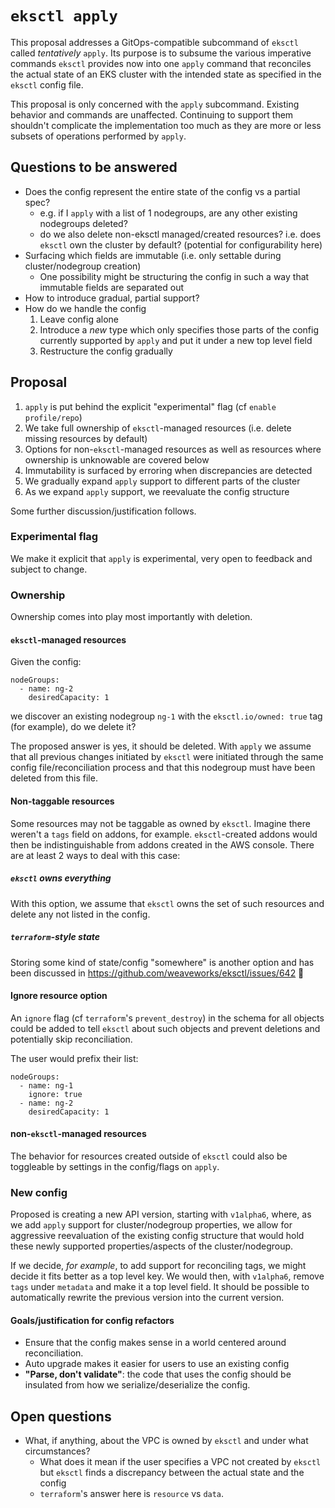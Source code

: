 # `eksctl apply`

This proposal addresses a GitOps-compatible subcommand of `eksctl` called
_tentatively_ `apply`. Its purpose is to subsume the various imperative commands
`eksctl` provides now into one `apply` command that reconciles the actual state
of an EKS cluster with the intended state as specified in the `eksctl` config file.

This proposal is only concerned with the `apply` subcommand. Existing behavior
and commands are unaffected. Continuing to support them shouldn't complicate
the implementation too much as they are more or less subsets of
operations performed by `apply`.

## Questions to be answered

-   Does the config represent the entire state of the config vs a partial
    spec?
    -   e.g. if I `apply` with a list of 1 nodegroups, are any other existing
        nodegroups deleted?
    -   do we also delete non-eksctl managed/created resources? i.e. does `eksctl`
        own the cluster by default? (potential for configurability here)
-   Surfacing which fields are immutable (i.e. only settable during
    cluster/nodegroup creation)
    -   One possibility might be structuring the config in such a way that
        immutable fields are separated out
-   How to introduce gradual, partial support?
-   How do we handle the config
    1. Leave config alone
    2. Introduce a _new_ type which only specifies
       those parts of the config currently supported by `apply`
       and put it under a new top level field
    3. Restructure the config gradually

## Proposal

1. `apply` is put behind the explicit "experimental" flag (cf `enable profile/repo`)
2. We take full ownership of `eksctl`-managed resources (i.e. delete missing resources by default)
3. Options for non-`eksctl`-managed resources as well as resources where
   ownership is unknowable are covered below
4. Immutability is surfaced by erroring when discrepancies are detected
5. We gradually expand `apply` support to different parts of the cluster
6. As we expand `apply` support, we reevaluate the config structure

Some further discussion/justification follows.

### Experimental flag

We make it explicit that `apply` is experimental, very open to feedback and
subject to change.

### Ownership

Ownership comes into play most importantly with deletion.

#### `eksctl`-managed resources

Given the config:

```
nodeGroups:
  - name: ng-2
    desiredCapacity: 1
```

we discover an existing nodegroup `ng-1` with the `eksctl.io/owned: true` tag (for example),
do we delete it?

The proposed answer is yes, it should be deleted. With `apply` we assume that all
previous changes initiated by `eksctl` were initiated through the same config
file/reconciliation process and that this nodegroup must have been
deleted from this file.

#### Non-taggable resources

Some resources may not be taggable as owned by `eksctl`.
Imagine there weren't a `tags` field on addons, for example. `eksctl`-created
addons would then be indistinguishable from addons created in the AWS console.
There are at least 2 ways to deal with this case:

##### `eksctl` owns everything

With this option, we assume that `eksctl` owns the set of such resources and
delete any not listed in the config.

##### `terraform`-style state

Storing some kind of state/config "somewhere" is another option and has been discussed in
https://github.com/weaveworks/eksctl/issues/642


#### Ignore resource option

An `ignore` flag (cf `terraform`'s `prevent_destroy`) in the schema for all objects
could be added to tell `eksctl` about such objects and prevent deletions
and potentially skip reconciliation.

The user would prefix their list:

```
nodeGroups:
  - name: ng-1
    ignore: true
  - name: ng-2
    desiredCapacity: 1
```

#### non-`eksctl`-managed resources

The behavior for resources created outside of `eksctl` could also
be toggleable by settings in the config/flags on `apply`.

### New config

Proposed is creating a new API version, starting with `v1alpha6`, where, as we add
`apply` support for cluster/nodegroup properties, we allow for aggressive reevaluation
of the existing config structure that would hold these newly supported properties/aspects
of the cluster/nodegroup.

If we decide, _for example_, to add support for reconciling tags, we might
decide it fits better as a top level key. We would then, with `v1alpha6`, remove
`tags` under `metadata` and make it a top level field. It should be possible to
automatically rewrite the previous version into the current version.

#### Goals/justification for config refactors

-   Ensure that the config makes sense in a world centered around reconciliation.
-   Auto upgrade makes it easier for users to use an existing config
-   **"Parse, don't validate"**: the code that uses the config should be insulated from how we
    serialize/deserialize the config.

## Open questions

-   What, if anything, about the VPC is owned by `eksctl` and under what
    circumstances?
    -   What does it mean if
        the user specifies a VPC not created by `eksctl` but `eksctl` finds a
        discrepancy between the actual state and the config
    -   `terraform`'s answer here is `resource` vs `data`.
